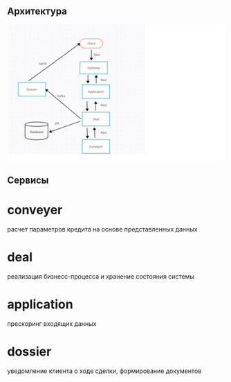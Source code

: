 ## Архитектура

![Архитектура](/schema.png)

## Сервисы

# conveyer
расчет параметров кредита на основе представленных данных

# deal
реализация бизнесс-процесса и хранение состояния системы

# application
прескоринг входящих данных

# dossier
уведомление клиента о ходе сделки, формирование документов

